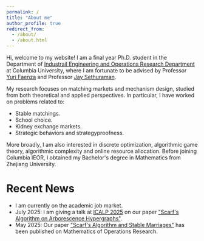 ```yaml
---
permalink: /
title: "About me"
author_profile: true
redirect_from: 
  - /about/
  - /about.html
---
```


Hi, welcome to my website! I am a final year Ph.D. student in the Department of [Industrail Engineering and Operations Research Department](https://ieor.columbia.edu/) at Columbia University, where I am fortunate to be advised by Professor [Yuri Faenza](https://www.columbia.edu/~yf2414/) and Professor [Jay Sethuraman](https://www.columbia.edu/~js1353/). 

My research focuses on matching markets and mechanism design, studied from both theoretical and applied perspectives. In particular, I have worked on problems related to:
- Stable matchings.
- School choice.
- Kidney exchange markets.
- Strategic behaviors and strategyproofness.

More broadly, I am also interested in discrete optimization, algorithmic game theory, algorithmic complexity and online resource allocation.
Before joining Columbia IEOR, I obtained my Bachelor's degree in Mathematics from Zhejiang University. 




Recent News
======
- I am currently on the academic job market.
- July 2025: I am giving a talk at [ICALP 2025](https://conferences.au.dk/icalp2025) on our paper ["Scarf's Algorithm on Arborescence Hypergraphs"](https://arxiv.org/abs/2412.03397).
- May 2025: Our paper ["Scarf's Algorithm and Stable Marriages"](https://doi.org/10.1287/moor.2023.0055) has been published on Mathematics of Operations Research.



